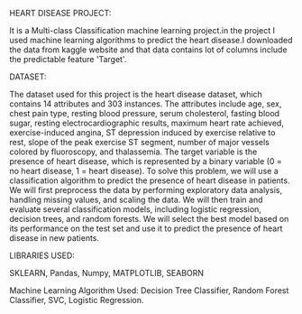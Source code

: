 HEART DISEASE PROJECT:

It is a Multi-class Classification machine learning project.in the project I used machine learning algorithms to predict the heart disease.I downloaded the data from kaggle website and that data contains lot of columns include the predictable feature 'Target'.

DATASET:

The dataset used for this project is the heart disease dataset, which contains 14 attributes and 303 instances. The attributes include age, sex, chest pain type, resting blood pressure, serum cholesterol, fasting blood sugar, resting electrocardiographic results, maximum heart rate achieved, exercise-induced angina, ST depression induced by exercise relative to rest, slope of the peak exercise ST segment, number of major vessels colored by fluoroscopy, and thalassemia. The target variable is the presence of heart disease, which is represented by a binary variable (0 = no heart disease, 1 = heart disease).  To solve this problem, we will use a classification algorithm to predict the presence of heart disease in patients. We will first preprocess the data by performing exploratory data analysis, handling missing values, and scaling the data. We will then train and evaluate several classification models, including logistic regression, decision trees, and random forests. We will select  the best model based on its performance on the test set and use it to predict the presence of heart disease in new 
patients.

LIBRARIES USED:

SKLEARN,
Pandas,
Numpy,
MATPLOTLIB,
SEABORN

Machine Learning Algorithm Used:
Decision Tree Classifier,
Random Forest Classifier,
SVC,
Logistic Regression.
